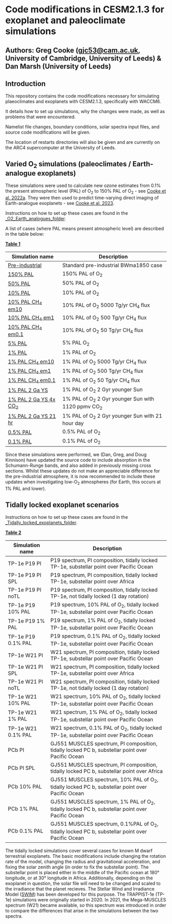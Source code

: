 # Code modifications in CESM2.1.3 for exoplanet and paleoclimate simulations
## Authors: Greg Cooke (gjc53@cam.ac.uk, University of Cambridge, University of Leeds) & Dan Marsh (University of Leeds)

## Introduction

This repository contains the code modifications necessary for simulating plaeoclimates and exoplanets with CESM2.1.3, specifically with WACCM6.

It details how to set up simulations, why the changes were made, as well as problems that were encountered.

Namelist file changes, boundary conditions, solar spectra input files, and source code modifications will be given.

The location of restarts directories will also be given and are currently on the ARC4 supercomputer at the University of Leeds.

## Varied O<sub>2</sub> simulations (paleoclimates / Earth-analogue exoplanets)

These simulations were used to calculate new ozone estimates from 0.1% the present atmospheric level (PAL) of O<sub>2</sub> to 150% PAL of O<sub>2</sub> - see [Cooke et al. 2022a](https://doi.org/10.1098/rsos.211165). They were then used to predict time-varying direct imaging of Earth-analogue exoplanets - see [Cooke et al. 2023](https://doi.org/10.1093/mnras/stac2604).

Instructions on how to set up these cases are found in the [_O2\_Earth\_analogues\_folder](/O2_Earth_analogues).

A list of cases (where PAL means present atmospheric level) are described in the table below:

<ins>**Table 1**</ins>

| Simulation name   | Description |
| ---------------   | ----------- |
| [Pre-industrial](/O2_Earth_analogues/cases/PI_baseline)    | Standard pre-industrial BWma1850 case |
| [150% PAL](/O2_Earth_analogues/cases/150pc_PAL_O2) | 150% PAL of O<sub>2</sub> |
| [50% PAL](/O2_Earth_analogues/cases/50pc_PAL_O2)           | 50% PAL of O<sub>2</sub>  |
| [10% PAL](/O2_Earth_analogues/cases/10pc_PAL_O2)           | 10% PAL of O<sub>2</sub>  |
| [10% PAL CH<sub>4</sub> em10](/O2_Earth_analogues/cases/10pc_PAL_O2_CH4_em10)    | 10% PAL of O<sub>2</sub> 5000 Tg/yr CH<sub>4</sub> flux |
| [10% PAL CH<sub>4</sub> em1](/O2_Earth_analogues/cases/10pc_PAL_O2_CH4_em1)      | 10% PAL of O<sub>2</sub> 500 Tg/yr CH<sub>4</sub> flux  |
| [10% PAL CH<sub>4</sub> em0.1](/O2_Earth_analogues/cases/10pc_PAL_O2_CH4_em0.1)  | 10% PAL of O<sub>2</sub> 50 Tg/yr CH<sub>4</sub> flux   |
| [5% PAL](/O2_Earth_analogues/cases/5pc_PAL_O2)            | 5% PAL O<sub>2</sub>      |
| [1% PAL](/O2_Earth_analogues/cases/1pc_PAL_O2)            | 1% PAL of O<sub>2</sub>   |
| [1% PAL CH<sub>4</sub> em10](/O2_Earth_analogues/cases/1pc_PAL_O2_CH4_em10)    | 1% PAL of O<sub>2</sub> 5000 Tg/yr CH<sub>4</sub> flux |
| [1% PAL CH<sub>4</sub> em1](/O2_Earth_analogues/cases/1pc_PAL_O2_CH4_em1)      | 1% PAL of O<sub>2</sub> 500 Tg/yr CH<sub>4</sub> flux  |
| [1% PAL CH<sub>4</sub> em0.1](/O2_Earth_analogues/cases/1pc_PAL_O2_CH4_em0.1)  | 1% PAL of O<sub>2</sub> 50 Tg/yr CH<sub>4</sub> flux   |
| [1% PAL 2 Ga YS](/O2_Earth_analogues/cases/)  | 1% PAL of O<sub>2</sub> 2 Gyr younger Sun |
| [1% PAL 2 Ga YS 4x CO<sub>2</sub>](/O2_Earth_analogues/cases/)  | 1% PAL of O<sub>2</sub> 2 Gyr younger Sun with 1120 ppmv CO<sub>2</sub> |
| [1% PAL 2 Ga YS 21 hr](/O2_Earth_analogues/cases/)  | 1% PAL of O<sub>2</sub> 2 Gyr younger Sun with 21 hour day |
| [0.5% PAL](/O2_Earth_analogues/cases/0.5pc_PAL_O2)            | 0.5% PAL of O<sub>2</sub>   |
| [0.1% PAL](/O2_Earth_analogues/cases/0.1pc_PAL_O2)            | 0.1% PAL of O<sub>2</sub>   |

Since these simulations were performed, we (Dan, Greg, and Doug Kinnison) have updated the source code to include absorption in the Schumann-Runge bands, and also added in previously missing cross sections. Whilst these updates do not make an appreciable difference for the pre-industrial atmosphere, it is now recommended to include these updates when investigating low-O<sub>2</sub> atmospheres (for Earth, this occurs at 1\% PAL and lower).

## Tidally locked exoplanet scenarios

Instructions on how to set up these cases are found in the [_Tidally\_locked\_exoplanets\_folder](/Tidally_locked_exoplanets).

<ins>**Table 2**</ins>

| Simulation name       | Description |
| --------------------- | ----------- |
| TP-1e P19 PI         | P19 spectrum, PI composition, tidally locked TP-1e, substellar point over Pacific Ocean |
| TP-1e P19 PI SPL     | P19 spectrum, PI composition, tidally locked TP-1e, substellar point over Africa |
| TP-1e P19 PI noTL    | P19 spectrum, PI composition, tidally locked TP-1e, not tidally locked (1 day rotation) 
| TP-1e P19 10% PAL    | P19 spectrum, 10% PAL of O<sub>2</sub>, tidally locked TP-1e, substellar point over Pacific Ocean |
| TP-1e P19 1% PAL     | P19 spectrum, 1% PAL of O<sub>2</sub>, tidally locked TP-1e, substellar point over Pacific Ocean |
| TP-1e P19 0.1% PAL   | P19 spectrum, 0.1% PAL of O<sub>2</sub>, tidally locked TP-1e, substellar point over Pacific Ocean |
| TP-1e W21 PI         | W21 spectrum, PI composition, tidally locked TP-1e, substellar point over Pacific Ocean |
| TP-1e W21 PI SPL     | W21 spectrum, PI composition, tidally locked TP-1e, substellar point over Africa |
| TP-1e W21 PI noTL    | W21 spectrum, PI composition, tidally locked TP-1e, not tidally locked (1 day rotation) |
| TP-1e W21 10% PAL    | W21 spectrum, 10% PAL of O<sub>2</sub>, tidally locked TP-1e, substellar point over Pacific Ocean |
| TP-1e W21 1% PAL     | W21 spectrum, 1% PAL of O<sub>2</sub>, tidally locked TP-1e, substellar point over Pacific Ocean |
| TP-1e W21 0.1% PAL   | W21 spectrum, 0.1% PAL of O<sub>2</sub>, tidally locked TP-1e, substellar point over Pacific Ocean |
| PCb PI               | GJ551 MUSCLES spectrum, PI composition, tidally locked PC b, substellar point over Pacific Ocean |
| PCb PI SPL           | GJ551 MUSCLES spectrum, PI composition, tidally locked PC b, substellar point  over Africa |
| PCb 10% PAL          | GJ551 MUSCLES spectrum, 10% PAL of O<sub>2</sub>, tidally locked PC b, substellar point over Pacific Ocean |
| PCb 1% PAL           | GJ551 MUSCLES spectrum, 1% PAL of O<sub>2</sub>, tidally locked PC b, substellar point over Pacific Ocean |
| PCb 0.1% PAL         | GJ551 MUSCLES spectrum, 0.1%PAL of O<sub>2</sub>, tidally locked PC b, substellar point over Pacific Ocean |

The tidally locked simulations cover several cases for known M dwarf terrestrial exoplanets. The basic modifications include changing the rotation rate of the model, changing the radius and gravitational acceleration, and fixing the solar zenith angle (in order to fix the substellar point). The substellar point is placed either in the middle of the Pacific ocean at 180&deg; longitude, or at 30&deg; longitude in Africa. Additionally, depending on the exoplanet in question, the solar file will need to be changed and scaled to the irradiance that the planet recieves. The Stellar Wind and Irradiance Model ([SWIM](https://github.com/jack-eddy-symposium/exoplanetary-impact/tree/main/SWIM)) has been developed for this purpose. The TRAPPIST-1e (TP-1e) simulations were originally started in 2020. In 2021, the Mega-MUSCLES spectrum (W21) became available, so this spectrum was introduced in order to compare the differences that arise in the simulations between the two spectra. 
